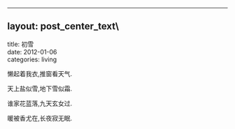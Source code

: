 ---

## layout: post_center_text\
title: 初雪\
date: 2012-01-06\
categories: living

懒起着我衣,推窗看天气.

天上盐似雪,地下雪似霜.

谁家花蓝落,九天玄女过.

暖被香尤在,长夜寂无眠.